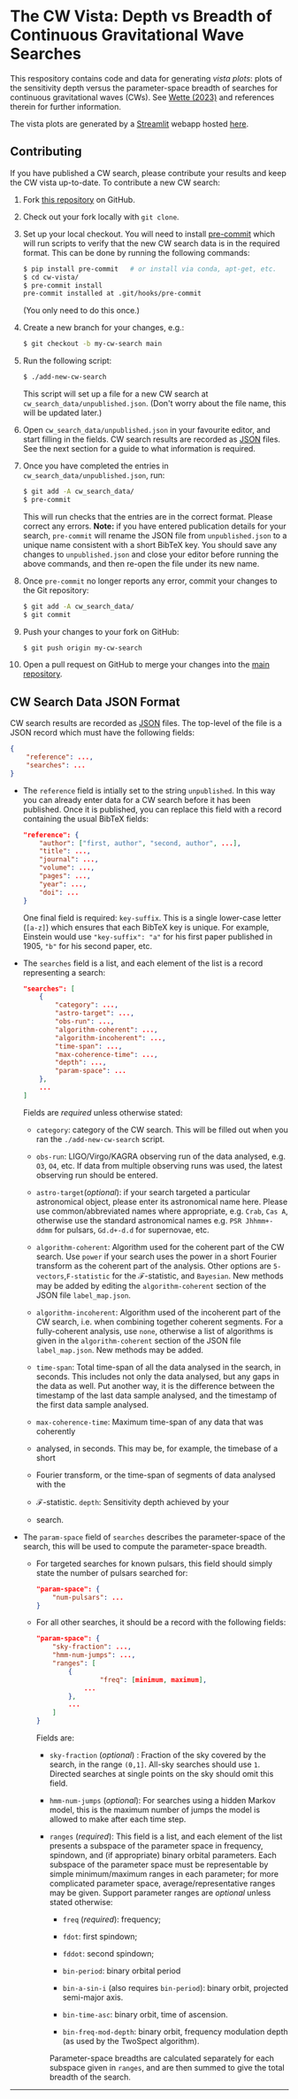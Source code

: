 # The CW Vista: Depth vs Breadth of Continuous Gravitational Wave Searches

This respository contains code and data for generating *vista plots*: plots of
the sensitivity depth versus the parameter-space breadth of searches for
continuous gravitational waves (CWs). See [Wette (2023)][wette2023] and
references therein for further information.

The vista plots are generated by a [Streamlit][streamlit] webapp hosted
[here][webapp].

## Contributing

If you have published a CW search, please contribute your results and keep the
CW vista up-to-date. To contribute a new CW search:

1. Fork [this repository][repo] on GitHub.

2. Check out your fork locally with `git clone`.

3. Set up your local checkout. You will need to install [pre-commit][pre-commit]
   which will run scripts to verify that the new CW search data is in the
   required format. This can be done by running the following commands:

   ```bash
   $ pip install pre-commit   # or install via conda, apt-get, etc.
   $ cd cw-vista/
   $ pre-commit install
   pre-commit installed at .git/hooks/pre-commit
   ```

   (You only need to do this once.)

4. Create a new branch for your changes, e.g.:

   ```bash
   $ git checkout -b my-cw-search main
   ```

5. Run the following script:

   ```bash
   $ ./add-new-cw-search
   ```

   This script will set up a file for a new CW search at
   `cw_search_data/unpublished.json`. (Don't worry about the file name, this
   will be updated later.)

6. Open `cw_search_data/unpublished.json` in your favourite editor, and start
   filling in the fields. CW search results are recorded as [JSON][json]
   files. See the next section for a guide to what information is required.

7. Once you have completed the entries in `cw_search_data/unpublished.json`, run:

   ```bash
   $ git add -A cw_search_data/
   $ pre-commit
   ```

   This will run checks that the entries are in the correct format. Please
   correct any errors.  **Note:** if you have entered publication details for
   your search, `pre-commit` will rename the JSON file from `unpublished.json`
   to a unique name consistent with a short BibTeX key. You should save any
   changes to `unpublished.json` and close your editor before running the above
   commands, and then re-open the file under its new name.

8. Once `pre-commit` no longer reports any error, commit your changes to the Git repository:

   ```bash
   $ git add -A cw_search_data/
   $ git commit
   ```

9. Push your changes to your fork on GitHub:

   ```bash
   $ git push origin my-cw-search
   ```

10. Open a pull request on GitHub to merge your changes into the [main
    repository](repo).

## CW Search Data JSON Format

CW search results are recorded as [JSON][json] files. The top-level of the file
is a JSON record which must have the following fields:

```json
{
    "reference": ...,
    "searches": ...
}
```

* The `reference` field is intially set to the string `unpublished`. In this way
  you can already enter data for a CW search before it has been published. Once
  it is published, you can replace this field with a record containing the usual
  BibTeX fields:

  ```json
  "reference": {
      "author": ["first, author", "second, author", ...],
      "title": ...,
      "journal": ...,
      "volume": ...,
      "pages": ...,
      "year": ...,
      "doi": ...
  }
  ```

  One final field is required: `key-suffix`. This is a single lower-case letter
  (`[a-z]`) which ensures that each BibTeX key is unique. For example, Einstein
  would use `"key-suffix": "a"` for his first paper published in 1905, `"b"` for
  his second paper, etc.

* The `searches` field is a list, and each element of the list is a record
  representing a search:

  ```json
  "searches": [
      {
          "category": ...,
          "astro-target": ...,
          "obs-run": ...,
          "algorithm-coherent": ...,
          "algorithm-incoherent": ...,
          "time-span": ...,
          "max-coherence-time": ...,
          "depth": ...,
          "param-space": ...
      },
      ...
  ]
  ```

  Fields are *required* unless otherwise stated:

  * `category`: category of the CW search. This will be filled out when you ran
    the `./add-new-cw-search` script.

  * `obs-run`: LIGO/Virgo/KAGRA observing run of the data analysed, e.g. `O3`,
    `O4`, etc. If data from multiple observing runs was used, the latest
    observing run should be entered.

  * `astro-target`(*optional*): if your search targeted a particular
    astronomical object, please enter its astronomical name here. Please use
    common/abbreviated names where appropriate, e.g. `Crab`, `Cas A`, otherwise
    use the standard astronomical names e.g. `PSR Jhhmm+-ddmm` for pulsars,
    `Gd.d+-d.d` for supernovae, etc.

  * `algorithm-coherent`: Algorithm used for the coherent part of the CW
    search. Use `power` if your search uses the power in a short Fourier
    transform as the coherent part of the analysis. Other options are
    `5-vectors`,`F-statistic` for the $\mathcal{F}$-statistic, and
    `Bayesian`. New methods may be added by editing the `algorithm-coherent`
    section of the JSON file `label_map.json`.

  * `algorithm-incoherent`: Algorithm used of the incoherent part of the CW
    search, i.e. when combining together coherent segments. For a fully-coherent
    analysis, use `none`, otherwise a list of algorithms is given in the
    `algorithm-coherent` section of the JSON file `label_map.json`. New methods
    may be added.

  * `time-span`: Total time-span of all the data analysed in the search, in
    seconds. This includes not only the data analysed, but any gaps in the data
    as well. Put another way, it is the difference between the timestamp of the
    last data sample analysed, and the timestamp of the first data sample
    analysed.

  * `max-coherence-time`: Maximum time-span of any data that was coherently
  * analysed, in seconds. This may be, for example, the timebase of a short
  * Fourier transform, or the time-span of segments of data analysed with the
  * $\mathcal{F}$-statistic.  `depth`: Sensitivity depth achieved by your
  * search.

* The `param-space` field of `searches` describes the parameter-space of the
  search, this will be used to compute the parameter-space breadth.

  * For targeted searches for known pulsars, this field should simply state the
    number of pulsars searched for:

    ```json
    "param-space": {
        "num-pulsars": ...
    }
    ```

  * For all other searches, it should be a record with the following fields:

    ```json
    "param-space": {
        "sky-fraction": ...,
        "hmm-num-jumps": ...,
        "ranges": [
            {
                    "freq": [minimum, maximum],
                ...
            },
            ...
        ]
    }
    ```

    Fields are:

    * `sky-fraction` (*optional*) : Fraction of the sky covered by the search,
      in the range `(0,1]`. All-sky searches should use `1`. Directed searches
      at single points on the sky should omit this field.

    * `hmm-num-jumps` (*optional*): For searches using a hidden Markov model,
      this is the maximum number of jumps the model is allowed to make after
      each time step.

    * `ranges` (*required*): This field is a list, and each element of the list
      presents a subspace of the parameter space in frequency, spindown, and (if
      appropriate) binary orbital parameters. Each subspace of the parameter
      space must be representable by simple minimum/maximum ranges in each
      parameter; for more complicated parameter space, average/representative
      ranges may be given. Support parameter ranges are *optional* unless stated
      otherwise:

      * `freq` (*required*): frequency;

      * `fdot`: first spindown;

      * `fddot`: second spindown;

      * `bin-period`: binary orbital period

      * `bin-a-sin-i` (also requires `bin-period`): binary orbit, projected semi-major axis.

      * `bin-time-asc`: binary orbit, time of ascension.

      * `bin-freq-mod-depth`: binary orbit, frequency modulation depth (as used
        by the TwoSpect algorithm).

      Parameter-space breadths are calculated separately for each subspace given
      in `ranges`, and are then summed to give the total breadth of the search.

---

[json]:             https://www.json.org/
[pre-commit]:       https://pre-commit.com/
[repo]:             https://github.com/cw-vista/cw-vista/
[streamlit]:        https://streamlit.io/
[webapp]:           https://cw-vista.streamlit.app/
[wette2023]:        https://doi.org/10.1016/j.astropartphys.2023.102880
